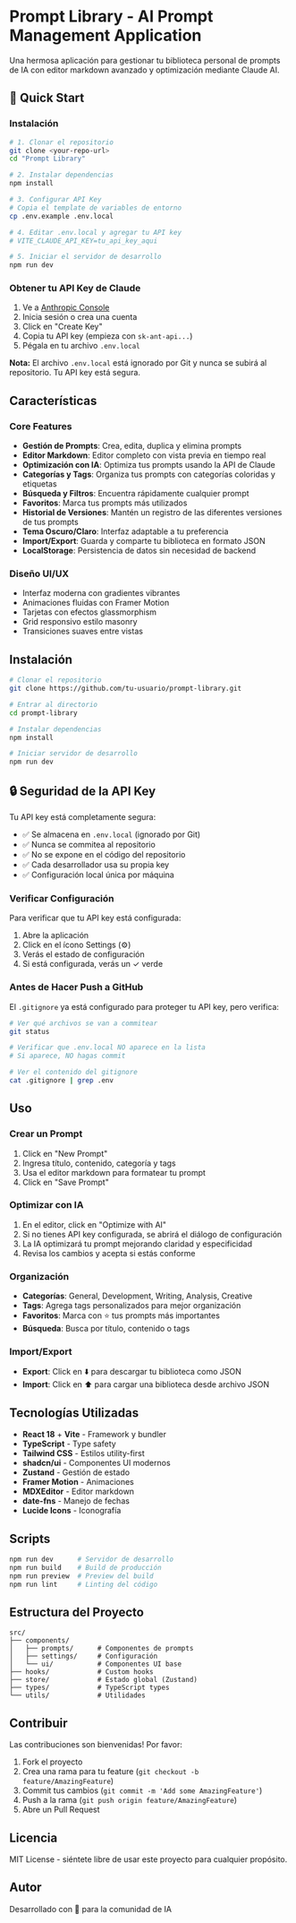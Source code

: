 # Prompt Library - AI Prompt Management Application

Una hermosa aplicación para gestionar tu biblioteca personal de prompts de IA con editor markdown avanzado y optimización mediante Claude AI.

## 🚀 Quick Start

### Instalación

```bash
# 1. Clonar el repositorio
git clone <your-repo-url>
cd "Prompt Library"

# 2. Instalar dependencias
npm install

# 3. Configurar API Key
# Copia el template de variables de entorno
cp .env.example .env.local

# 4. Editar .env.local y agregar tu API key
# VITE_CLAUDE_API_KEY=tu_api_key_aqui

# 5. Iniciar el servidor de desarrollo
npm run dev
```

### Obtener tu API Key de Claude

1. Ve a [Anthropic Console](https://console.anthropic.com/settings/keys)
2. Inicia sesión o crea una cuenta
3. Click en "Create Key"
4. Copia tu API key (empieza con `sk-ant-api...`)
5. Pégala en tu archivo `.env.local`

**Nota:** El archivo `.env.local` está ignorado por Git y nunca se subirá al repositorio. Tu API key está segura.

## Características

### Core Features
- **Gestión de Prompts**: Crea, edita, duplica y elimina prompts
- **Editor Markdown**: Editor completo con vista previa en tiempo real
- **Optimización con IA**: Optimiza tus prompts usando la API de Claude
- **Categorías y Tags**: Organiza tus prompts con categorías coloridas y etiquetas
- **Búsqueda y Filtros**: Encuentra rápidamente cualquier prompt
- **Favoritos**: Marca tus prompts más utilizados
- **Historial de Versiones**: Mantén un registro de las diferentes versiones de tus prompts
- **Tema Oscuro/Claro**: Interfaz adaptable a tu preferencia
- **Import/Export**: Guarda y comparte tu biblioteca en formato JSON
- **LocalStorage**: Persistencia de datos sin necesidad de backend

### Diseño UI/UX
- Interfaz moderna con gradientes vibrantes
- Animaciones fluidas con Framer Motion
- Tarjetas con efectos glassmorphism
- Grid responsivo estilo masonry
- Transiciones suaves entre vistas

## Instalación

```bash
# Clonar el repositorio
git clone https://github.com/tu-usuario/prompt-library.git

# Entrar al directorio
cd prompt-library

# Instalar dependencias
npm install

# Iniciar servidor de desarrollo
npm run dev
```

## 🔒 Seguridad de la API Key

Tu API key está completamente segura:

- ✅ Se almacena en `.env.local` (ignorado por Git)
- ✅ Nunca se commitea al repositorio
- ✅ No se expone en el código del repositorio
- ✅ Cada desarrollador usa su propia key
- ✅ Configuración local única por máquina

### Verificar Configuración

Para verificar que tu API key está configurada:

1. Abre la aplicación
2. Click en el ícono Settings (⚙️)
3. Verás el estado de configuración
4. Si está configurada, verás un ✓ verde

### Antes de Hacer Push a GitHub

El `.gitignore` ya está configurado para proteger tu API key, pero verifica:

```bash
# Ver qué archivos se van a commitear
git status

# Verificar que .env.local NO aparece en la lista
# Si aparece, NO hagas commit

# Ver el contenido del gitignore
cat .gitignore | grep .env
```

## Uso

### Crear un Prompt
1. Click en "New Prompt"
2. Ingresa título, contenido, categoría y tags
3. Usa el editor markdown para formatear tu prompt
4. Click en "Save Prompt"

### Optimizar con IA
1. En el editor, click en "Optimize with AI"
2. Si no tienes API key configurada, se abrirá el diálogo de configuración
3. La IA optimizará tu prompt mejorando claridad y especificidad
4. Revisa los cambios y acepta si estás conforme

### Organización
- **Categorías**: General, Development, Writing, Analysis, Creative
- **Tags**: Agrega tags personalizados para mejor organización
- **Favoritos**: Marca con ⭐ tus prompts más importantes
- **Búsqueda**: Busca por título, contenido o tags

### Import/Export
- **Export**: Click en ⬇️ para descargar tu biblioteca como JSON
- **Import**: Click en ⬆️ para cargar una biblioteca desde archivo JSON

## Tecnologías Utilizadas

- **React 18** + **Vite** - Framework y bundler
- **TypeScript** - Type safety
- **Tailwind CSS** - Estilos utility-first
- **shadcn/ui** - Componentes UI modernos
- **Zustand** - Gestión de estado
- **Framer Motion** - Animaciones
- **MDXEditor** - Editor markdown
- **date-fns** - Manejo de fechas
- **Lucide Icons** - Iconografía

## Scripts

```bash
npm run dev      # Servidor de desarrollo
npm run build    # Build de producción
npm run preview  # Preview del build
npm run lint     # Linting del código
```

## Estructura del Proyecto

```
src/
├── components/
│   ├── prompts/      # Componentes de prompts
│   ├── settings/     # Configuración
│   └── ui/           # Componentes UI base
├── hooks/            # Custom hooks
├── store/            # Estado global (Zustand)
├── types/            # TypeScript types
└── utils/            # Utilidades
```

## Contribuir

Las contribuciones son bienvenidas! Por favor:

1. Fork el proyecto
2. Crea una rama para tu feature (`git checkout -b feature/AmazingFeature`)
3. Commit tus cambios (`git commit -m 'Add some AmazingFeature'`)
4. Push a la rama (`git push origin feature/AmazingFeature`)
5. Abre un Pull Request

## Licencia

MIT License - siéntete libre de usar este proyecto para cualquier propósito.

## Autor

Desarrollado con 💜 para la comunidad de IA